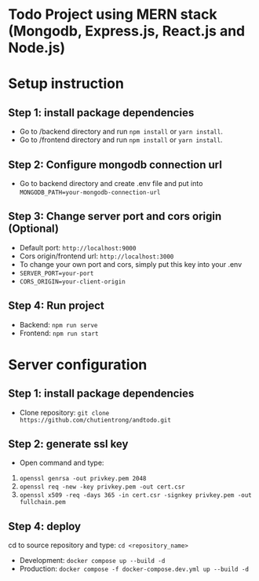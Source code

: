 # Todo Project using MERN stack (Mongodb, Express.js, React.js and Node.js) 

# Setup instruction
## Step 1: install package dependencies
  - Go to /backend directory and run `npm install` or `yarn install`.
  - Go to /frontend directory and run `npm install` or `yarn install`.

## Step 2: Configure mongodb connection url
- Go to backend directory and create .env file and put into 
  `MONGODB_PATH=your-mongodb-connection-url`

## Step 3:  Change server port and cors origin (Optional)
- Default port: `http://localhost:9000` 
- Cors origin/frontend url: `http://localhost:3000` 
- To change your own port and cors, simply put this key into your .env
 - `SERVER_PORT=your-port` 
 - `CORS_ORIGIN=your-client-origin`

## Step 4: Run project
- Backend: `npm run serve` 
- Frontend: `npm run start`

# Server configuration
## Step 1: install package dependencies
- Clone repository: `git clone https://github.com/chutientrong/andtodo.git`

## Step 2: generate ssl key
- Open command and type: 
1. `openssl genrsa -out privkey.pem 2048`
2. `openssl req -new -key privkey.pem -out cert.csr`
3. `openssl x509 -req -days 365 -in cert.csr -signkey privkey.pem -out fullchain.pem`

## Step 4: deploy
  cd to source repository and type: `cd <repository_name>`
- Development: `docker compose up --build -d`
- Production: `docker compose -f docker-compose.dev.yml up --build -d`